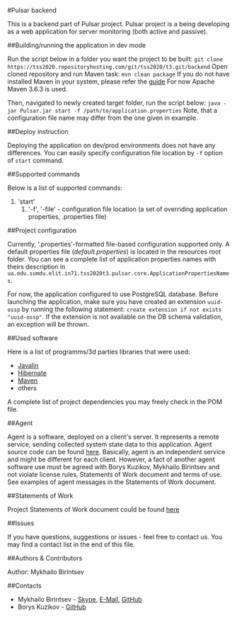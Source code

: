 #Pulsar backend

 This is a backend part of Pulsar project.
 Pulsar project is a being developing as a web application for server monitoring 
 (both active and passive).

##Building/running the application in dev mode

 Run the script below in a folder you want the project to be built:
 `git clone https://tss2020.repositoryhosting.com/git/tss2020/t3.git/backend`
 Open cloned repository and run Maven task:
 `mvn clean package`
 If you do not have installed Maven in your system, 
 please refer the [guide](https://maven.apache.org/install.html)
 For now Apache Maven 3.6.3 is used.
 
 Then, navigated to newly created target folder, run the script below:
 `java -jar Pulsar.jar start -f /path/to/application.properties`
 Note, that a configuration file name may differ from the one given in example.
	
##Deploy instruction

 Deploying the application on dev/prod environments 
 does not have any differences. You can easily specify
 configuration file location by `-f` option of `start` command.

##Supported commands

 Below is a list of supported commands:
  
  1. 'start'
      1. '-f', '-file' - configuration file location
      (a set of overriding application properties, .properties file) 

##Project configuration

 Currently, '.properties'-formatted file-based configuration supported only.
 A default properties file (*default.properties*) is located 
 in the resources root folder. You can see a complete list of 
 application properties names with theirs description in 
 `ua.edu.sumdu.elit.in71.tss2020t3.pulsar.core.ApplicationPropertiesNames`. 
 
 For now, the application configured to use PostgreSQL database. 
 Before launching the application, make sure you have created an extension
 `uuid-ossp` by  running the following statement:
 `create extension if not exists "uuid-ossp"`. If the extension is not
 available on the DB schema validation, an exception will be thrown.
 
##Used software

 Here is a list of programms/3d parties libraries that were used:
  * [Javalin](https://javalin.io/)
  * [Hibernate](https://hibernate.org/)
  * [Maven](https://maven.apache.org/)
  * others

 A complete list of project dependencies you may freely check in the POM file.

##Agent

 Agent is a software, deployed on a client's server. 
 It represents a remote service, sending collected system state data
 to this application. Agent source code can be found
 [here](https://github.com/potapuff/agent).
 Basically, agent is an independent service and might be different
 for each client. However, a fact of another agent software use must be agreed 
 with Borys Kuzikov, Mykhailo Birintsev and not violate license rules, 
 Statements of Work document and terms of use.
 See examples of agent messages in the Statements of Work document.

##Statements of Work

 Project Statements of Work document could be found 
 [here](http://bit.ly/TSS20_MONIT)

##Issues

 If you have questions, suggestions or issues - feel free to contact us. 
 You may find a contact list in the end of this file.

##Authors & Contributors

 Author: Mykhailo Birintsev

##Contacts

 * Mykhailo Birintsev   -   [Skype](skype:leader228228),
                            [E-Mail](mailto:leader228228@gmail.com),
                            [GitHub](https://www.github.com/leader228228)
 * Borys Kuzikov        -   [GitHub](https://github.com/potapuff/agent)
 